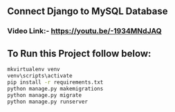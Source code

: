 ## Connect Django to MySQL Database
### Video Link:- https://youtu.be/-1934MNdJAQ

## To Run this Project follow below:

```bash
mkvirtualenv venv
venv\scripts\activate
pip install -r requirements.txt
python manage.py makemigrations
python manage.py migrate
python manage.py runserver
```
